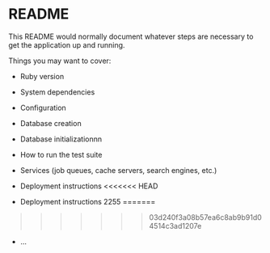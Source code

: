 # README

This README would normally document whatever steps are necessary to get the
application up and running.

Things you may want to cover:

* Ruby version

* System dependencies

* Configuration

* Database creation

* Database initializationnn

* How to run the test suite

* Services (job queues, cache servers, search engines, etc.)

* Deployment instructions
<<<<<<< HEAD
* Deployment instructions 2255
=======
>>>>>>> 03d240f3a08b57ea6c8ab9b91d04514c3ad1207e

* ...

